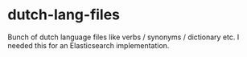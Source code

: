 # dutch-lang-files
Bunch of dutch language files like verbs / synonyms / dictionary etc. I needed this for an Elasticsearch implementation.

